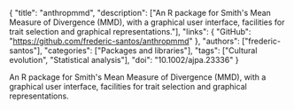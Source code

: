 {
  "title": "anthropmmd",
  "description": ["An R package for Smith's Mean Measure of Divergence (MMD), with a graphical user interface, facilities for trait selection and graphical representations."],
  "links": {
    "GitHub": "https://github.com/frederic-santos/anthropmmd"
  },
  "authors": ["frederic-santos"],
  "categories": ["Packages and libraries"],
  "tags": ["Cultural evolution", "Statistical analysis"],
  "doi": "10.1002/ajpa.23336"
}

<!-- Generated by csv2md.R – do not edit by hand -->

An R package for Smith's Mean Measure of Divergence (MMD), with a graphical user interface, facilities for trait selection and graphical representations.